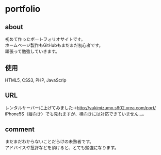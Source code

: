 # portfolio

## about
初めて作ったポートフォリオサイトです。  
ホームページ製作もGitHubもまだまだ初心者です。  
頑張って勉強していきます。

## 使用
HTML5, CSS3, PHP, JavaScrip

## URL
レンタルサーバーに上げてみました→http://yukimizumo.s602.xrea.com/port/
iPhone5S（縦向き）でも見れますが、横向きには対応できていません…。

## comment
まだまだわからないことだらけの未熟者です。  
アドバイスや批評などを頂けると、とても勉強になります。
